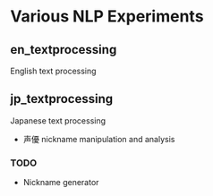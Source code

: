 # Various NLP Experiments

## en_textprocessing
English text processing

## jp_textprocessing
Japanese text processing

- 声優 nickname manipulation and analysis

### TODO

- Nickname generator
